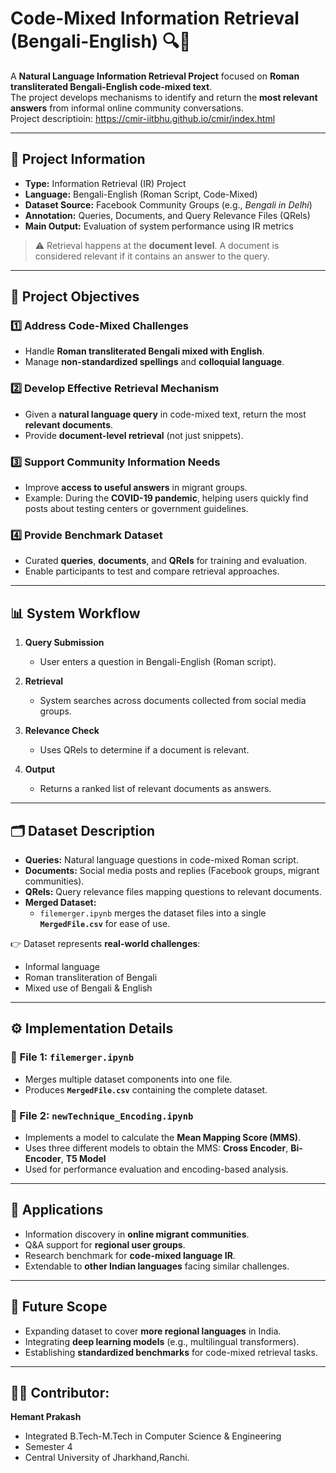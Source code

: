 # Code-Mixed Information Retrieval (Bengali-English) 🔍📑  

A **Natural Language Information Retrieval Project** focused on **Roman transliterated Bengali-English code-mixed text**.  
The project develops mechanisms to identify and return the **most relevant answers** from informal online community conversations.  
Project descriptioin: https://cmir-iitbhu.github.io/cmir/index.html

---

## 📂 Project Information  

- **Type:** Information Retrieval (IR) Project  
- **Language:** Bengali-English (Roman Script, Code-Mixed)  
- **Dataset Source:** Facebook Community Groups (e.g., *Bengali in Delhi*)  
- **Annotation:** Queries, Documents, and Query Relevance Files (QRels)  
- **Main Output:** Evaluation of system performance using IR metrics  

> ⚠️ Retrieval happens at the **document level**. A document is considered relevant if it contains an answer to the query.  

---

## 🔑 Project Objectives  

### 1️⃣ Address Code-Mixed Challenges  
- Handle **Roman transliterated Bengali mixed with English**.  
- Manage **non-standardized spellings** and **colloquial language**.  

### 2️⃣ Develop Effective Retrieval Mechanism  
- Given a **natural language query** in code-mixed text, return the most **relevant documents**.  
- Provide **document-level retrieval** (not just snippets).  

### 3️⃣ Support Community Information Needs  
- Improve **access to useful answers** in migrant groups.  
- Example: During the **COVID-19 pandemic**, helping users quickly find posts about testing centers or government guidelines.  

### 4️⃣ Provide Benchmark Dataset  
- Curated **queries**, **documents**, and **QRels** for training and evaluation.  
- Enable participants to test and compare retrieval approaches.  

---

## 📊 System Workflow  

1. **Query Submission**  
   - User enters a question in Bengali-English (Roman script).  

2. **Retrieval**  
   - System searches across documents collected from social media groups.  

3. **Relevance Check**  
   - Uses QRels to determine if a document is relevant.  

4. **Output**  
   - Returns a ranked list of relevant documents as answers.  

---

## 🗂️ Dataset Description  

- **Queries:** Natural language questions in code-mixed Roman script.  
- **Documents:** Social media posts and replies (Facebook groups, migrant communities).  
- **QRels:** Query relevance files mapping questions to relevant documents.  
- **Merged Dataset:**  
  - `filemerger.ipynb` merges the dataset files into a single **`MergedFile.csv`** for ease of use.  

👉 Dataset represents **real-world challenges**:  
- Informal language  
- Roman transliteration of Bengali  
- Mixed use of Bengali & English  

---

## ⚙️ Implementation Details  

### 🔹 File 1: `filemerger.ipynb`  
- Merges multiple dataset components into one file.  
- Produces **`MergedFile.csv`** containing the complete dataset.  

### 🔹 File 2: `newTechnique_Encoding.ipynb`  
- Implements a model to calculate the **Mean Mapping Score (MMS)**.
- Uses three different models to obtain the MMS: **Cross Encoder**, **Bi-Encoder**, **T5 Model**
- Used for performance evaluation and encoding-based analysis.  

---

## 🚀 Applications  

- Information discovery in **online migrant communities**.  
- Q&A support for **regional user groups**.  
- Research benchmark for **code-mixed language IR**.  
- Extendable to **other Indian languages** facing similar challenges.  

---

## 🔮 Future Scope  

- Expanding dataset to cover **more regional languages** in India.  
- Integrating **deep learning models** (e.g., multilingual transformers).  
- Establishing **standardized benchmarks** for code-mixed retrieval tasks.  

---

## 👨‍💻 Contributor:  

**Hemant Prakash**  
- Integrated B.Tech-M.Tech in Computer Science & Engineering  
- Semester 4
- Central University of Jharkhand,Ranchi.

